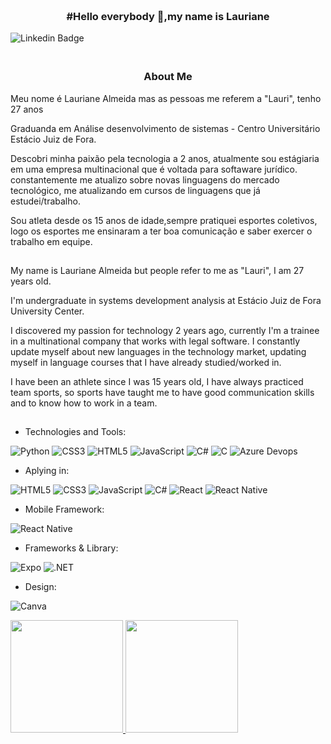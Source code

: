 <h3 align="center">  
  <br>
 #Hello everybody 👋,my name is Lauriane  <br>
</h3>                                                    

![Linkedin Badge](https://img.shields.io/badge/-LinkedIn-blue?style=flat-square&logo=Linkedin&logoColor=white&link=https://www.linkedin.com/in/lauryalmeida/)

<h3 align="center">  
  <br>
  About Me
  <br>
</h3>


Meu nome é Lauriane Almeida mas as pessoas me referem a "Lauri", tenho 27 anos 
 
Graduanda em Análise desenvolvimento de sistemas - Centro Universitário Estácio Juiz de Fora.
 
Descobri minha paixão pela tecnologia a 2 anos, atualmente sou estágiaria em uma empresa multinacional que é voltada para softaware jurídico.
constantemente me atualizo sobre novas linguagens do mercado tecnológico, me atualizando em cursos de linguagens que já estudei/trabalho.
 
Sou atleta desde os 15 anos de idade,sempre pratiquei esportes coletivos, logo os esportes me ensinaram a ter boa comunicação e saber exercer o trabalho em equipe.

##
My name is Lauriane Almeida but people refer to me as "Lauri", I am 27 years old. 
 
I'm undergraduate in systems development analysis at Estácio Juiz de Fora University Center.
 
I discovered my passion for technology 2 years ago, currently I'm a trainee in a multinational company that works with legal software.
I constantly update myself about new languages in the technology market, updating myself in language courses that I have already studied/worked in.
 
I have been an athlete since I was 15 years old, I have always practiced team sports, so sports have taught me to have good communication skills and to know how to work in a team.

##

- Technologies and Tools: 

![Python](https://img.shields.io/badge/-Python-0c0c0c?style=flat-square&logo=python)
![CSS3](https://img.shields.io/badge/-CSS3-1572B6?style=flat-square&logo=css3)
![HTML5](https://img.shields.io/badge/-HTML5-E34F26?style=flat-square&logo=html5&logoColor=white)
![JavaScript](https://img.shields.io/badge/-JavaScript-9e7e15?style=flat-square&logo=javascript)
![C#](https://img.shields.io/badge/C%23-239120?style=for-the-badge&logo=c-sharp&logoColor=white)
![C](https://img.shields.io/badge/C-00599C?style=for-the-badge&logo=c&logoColor=white)
![Azure Devops](https://img.shields.io/badge/Azure_DevOps-0078D7?style=for-the-badge&logo=azure-devops&logoColor=white)

- Aplying in: 

![HTML5](https://img.shields.io/badge/-HTML5-E34F26?style=flat-square&logo=html5&logoColor=white)
![CSS3](https://img.shields.io/badge/-CSS3-1572B6?style=flat-square&logo=css3)
![JavaScript](https://img.shields.io/badge/-JavaScript-9e7e15?style=flat-square&logo=javascript)
![C#](https://img.shields.io/badge/C%23-239120?style=for-the-badge&logo=c-sharp&logoColor=white)
![React](https://img.shields.io/badge/React-20232A?style=for-the-badge&logo=react&logoColor=61DAFB)
![React Native](https://img.shields.io/badge/React_Native-20232A?style=for-the-badge&logo=react&logoColor=61DAFB)


- Mobile Framework: 

![React Native](https://img.shields.io/badge/React_Native-20232A?style=for-the-badge&logo=react&logoColor=61DAFB)

- Frameworks & Library: 

![Expo](https://img.shields.io/badge/Expo-1B1F23?style=for-the-badge&logo=expo&logoColor=white)
![.NET](https://img.shields.io/badge/.NET-512BD4?style=for-the-badge&logo=dotnet&logoColor=white)

- Design: 

![Canva](https://img.shields.io/badge/Canva-%2300C4CC.svg?&style=for-the-badge&logo=Canva&logoColor=white)
        
 
 <a href="https://github.com/Laurysialm">
 <img height="180em" src="https://github-readme-stats.vercel.app/api?username=Laurysialm&show_icons=true&theme=nord&include_all_commits=true&count_private=true"/>
 <img height="180em" src="https://github-readme-stats.vercel.app/api/top-langs/?username=Laurysialm&layout=compact&langs_count=7&theme=nord"/>
